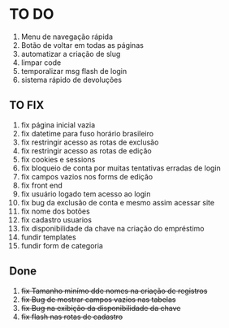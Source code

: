 # TO DO

1. Menu de navegação rápida
1. Botão de voltar em todas as páginas
1. automatizar a criação de slug
1. limpar code
1. temporalizar msg flash de login
1. sistema rápido de devoluções

## TO FIX

1. fix página inicial vazia
1. fix datetime para fuso horário brasileiro
1. fix restringir acesso as rotas de exclusão
1. fix restringir acesso as rotas de edição
1. fix cookies e sessions
1. fix bloqueio de conta por muitas tentativas erradas de login
1. fix campos vazios nos forms de edição
1. fix front end
1. fix usuário logado tem acesso ao login
1. fix bug da exclusão de conta e mesmo assim acessar site
1. fix nome dos botões
1. fix cadastro usuarios
1. fix disponibilidade da chave na criação do empréstimo
1. fundir templates
1. fundir form de categoria

## Done

1. ~~fix Tamanho minímo dde nomes na criação de registros~~
1. ~~fix Bug de mostrar campos vazios nas tabelas~~
1. ~~fix Bug na exibição da disponibilidade da chave~~
1. ~~fix flash nas rotas de cadastro~~
